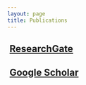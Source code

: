 ```yaml
---
layout: page
title: Publications
---
```


##  [**ResearchGate**](https://www.researchgate.net/profile/Chunlin_Song4)


##  [**Google Scholar**](https://scholar.google.com/citations?user=ULVszuoAAAAJ)

